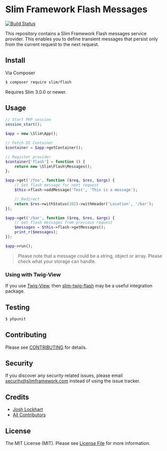# Slim Framework Flash Messages

[![Build Status](https://travis-ci.org/slimphp/Slim-Flash.svg?branch=master)](https://travis-ci.org/slimphp/Slim-Flash)

This repository contains a Slim Framework Flash messages service provider. This enables you to define transient messages that persist only from the current request to the next request.

## Install

Via Composer

``` bash
$ composer require slim/flash
```

Requires Slim 3.0.0 or newer.

## Usage

```php
// Start PHP session
session_start();

$app = new \Slim\App();

// Fetch DI Container
$container = $app->getContainer();

// Register provider
$container['flash'] = function () {
    return new \Slim\Flash\Messages();
};

$app->get('/foo', function ($req, $res, $args) {
    // Set flash message for next request
    $this->flash->addMessage('Test', 'This is a message');

    // Redirect
    return $res->withStatus(302)->withHeader('Location', '/bar');
});

$app->get('/bar', function ($req, $res, $args) {
    // Get flash messages from previous request
    $messages = $this->flash->getMessages();
    print_r($messages);
});

$app->run();
```

> Please note that a message could be a string, object or array. Please check what your storage can handle.

### Using with Twig-View

If you use [Twig-View](https://github.com/slimphp/Twig-View), then [slim-twig-flash](https://github.com/kanellov/slim-twig-flash) may be a useful integration package.


## Testing

``` bash
$ phpunit
```

## Contributing

Please see [CONTRIBUTING](CONTRIBUTING.md) for details.

## Security

If you discover any security related issues, please email security@slimframework.com instead of using the issue tracker.

## Credits

- [Josh Lockhart](https://github.com/codeguy)
- [All Contributors](../../contributors)

## License

The MIT License (MIT). Please see [License File](LICENSE.md) for more information.
